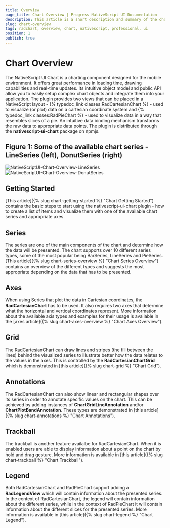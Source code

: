 ```yaml
---
title: Overview
page_title: Chart Overview | Progress NativeScript UI Documentation
description: This article is a short description and summary of the charts features.
slug: chart-overview
tags: radchart, overview, chart, nativescript, professional, ui
position: 1
publish: true
---
```


# Chart Overview

The NativeScript UI Chart is a charting component designed for the mobile environment. It offers great performance in loading time, drawing capabilities and real-time updates. Its intuitive object model and public API allow you to easily setup complex chart objects and integrate them into your application. The plugin provides two views that can be placed in a NativeScript layout - {% typedoc_link classes:RadCartesianChart %} - used to visualize (or plot) data on a cartesian coordinate system and {% typedoc_link classes:RadPieChart %} - used to visualize data in a way that resembles slices of a pie. An intuitive data binding mechanism transforms the raw data to appropriate data points. The plugin is distributed through the **nativescript-ui-chart** package on npmjs.

## Figure 1: Some of the available chart series - LineSeries (left), DonutSeries (right)

![NativeScriptUI-Chart-Overview-LineSeries](../../img/ns_ui/chart-css-line-01-ios.png "Line Series in Chart for iOS") ![NativeScriptUI-Chart-Overview-DonutSeries](../../img/ns_ui/chart-css-donut-01-ios.png "Donut Series in Chart for iOS")

## Getting Started

[This article]({% slug chart-getting-started %} "Chart Getting Started") contains the basic steps to start using the nativescript-ui-chart plugin - how to create a list of items and visualize them with one of the available chart series and appropriate axes.

## Series

The series are one of the main components of the chart and determine how the data will be presented. The chart supports over 10 different series types, some of the most popular being BarSeries, LineSeries and PieSeries. [This article]({% slug chart-series-overview %} "Chart Series Overview") contains an overview of the different types and suggests the most appropriate depending on the data that has to be presented.

## Axes

When using Series that plot the data in Cartesian coordinates, the **RadCartesianChart** has to be used. It also requires two axes that determine what the horizontal and vertical coordinates represent. More information about the available axis types and examples for their usage is available in the [axes article]({% slug chart-axes-overview %} "Chart Axes Overview").

## Grid

The RadCartesianChart can draw lines and stripes (the fill between the lines) behind the visualized series to illustrate better how the data relates to the values in the axes. This is controlled by the **RadCartesianChartGrid** which is demonstrated in [this article]({% slug chart-grid %} "Chart Grid").

## Annotations

The RadCartesianChart can also show linear and rectangular shapes over its series in order to annotate specific values on the chart. This can be achieved by adding instances of **ChartGridLineAnnotation** and/or **ChartPlotBandAnnotation**. These types are demonstrated in [this article]({% slug chart-annotations %} "Chart Annotations").

## Trackball

The trackball is another feature availalbe for RadCartesianChart. When it is enabled users are able to display information about a point on the chart by hold and drag gesture. More information is available in [this article]({% slug chart-trackball %} "Chart Trackball").

## Legend

Both RadCartesianChart and RadPieChart support adding a **RadLegendView** which will contain information about the presented series. In the context of RadCartesianChart, the legend will contain information about the different series, while in the context of RadPieChart it will contain information about the different slices for the presented series. More information is available in [this article]({% slug chart-legend %} "Chart Legend").
